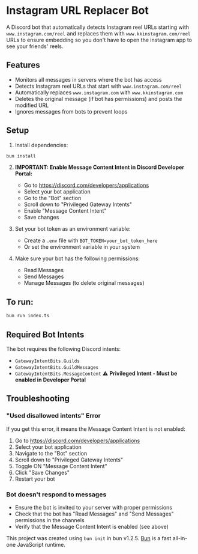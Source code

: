 # Instagram URL Replacer Bot

A Discord bot that automatically detects Instagram reel URLs starting with `www.instagram.com/reel` and replaces them with `www.kkinstagram.com/reel` URLs to ensure embedding so you don't have to open the instagram app to see your friends' reels.

## Features

- Monitors all messages in servers where the bot has access
- Detects Instagram reel URLs that start with `www.instagram.com/reel`
- Automatically replaces `www.instagram.com` with `www.kkinstagram.com`
- Deletes the original message (if bot has permissions) and posts the modified URL
- Ignores messages from bots to prevent loops

## Setup

1. Install dependencies:

```bash
bun install
```

2. **IMPORTANT: Enable Message Content Intent in Discord Developer Portal:**

   - Go to https://discord.com/developers/applications
   - Select your bot application
   - Go to the "Bot" section
   - Scroll down to "Privileged Gateway Intents"
   - Enable "Message Content Intent"
   - Save changes

3. Set your bot token as an environment variable:

   - Create a `.env` file with `BOT_TOKEN=your_bot_token_here`
   - Or set the environment variable in your system

4. Make sure your bot has the following permissions:
   - Read Messages
   - Send Messages
   - Manage Messages (to delete original messages)

## To run:

```bash
bun run index.ts
```

## Required Bot Intents

The bot requires the following Discord intents:

- `GatewayIntentBits.Guilds`
- `GatewayIntentBits.GuildMessages`
- `GatewayIntentBits.MessageContent` ⚠️ **Privileged Intent - Must be enabled in Developer Portal**

## Troubleshooting

### "Used disallowed intents" Error

If you get this error, it means the Message Content Intent is not enabled:

1. Go to https://discord.com/developers/applications
2. Select your bot application
3. Navigate to the "Bot" section
4. Scroll down to "Privileged Gateway Intents"
5. Toggle ON "Message Content Intent"
6. Click "Save Changes"
7. Restart your bot

### Bot doesn't respond to messages

- Ensure the bot is invited to your server with proper permissions
- Check that the bot has "Read Messages" and "Send Messages" permissions in the channels
- Verify that the Message Content Intent is enabled (see above)

This project was created using `bun init` in bun v1.2.5. [Bun](https://bun.sh) is a fast all-in-one JavaScript runtime.
